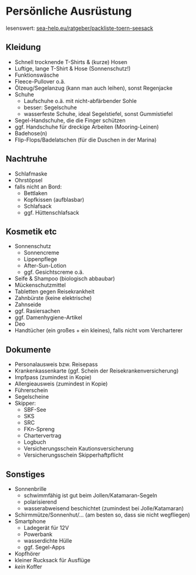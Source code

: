 Persönliche Ausrüstung
======================

lesenswert: [sea-help.eu/ratgeber/packliste-toern-seesack](https://www.sea-help.eu/ratgeber/packliste-toern-seesack/)

Kleidung
--------

- Schnell trocknende T-Shirts & (kurze) Hosen
- Luftige, lange T-Shirt & Hose (Sonnenschutz!)
- Funktionswäsche
- Fleece-Pullover o.ä.
- Ölzeug/Segelanzug (kann man auch leihen), sonst Regenjacke
- Schuhe
  - Laufschuhe o.ä. mit nicht-abfärbender Sohle
  - besser: Segelschuhe
  - wasserfeste Schuhe, ideal Segelstiefel, sonst Gummistiefel
- Segel-Handschuhe, die die Finger schützen
- ggf. Handschuhe für dreckige Arbeiten (Mooring-Leinen)
- Badehose(n)
- Flip-Flops/Badelatschen (für die Duschen in der Marina)


Nachtruhe
---------

- Schlafmaske
- Ohrstöpsel
- falls nicht an Bord:
  - Bettlaken
  - Kopfkissen (aufblasbar)
  - Schlafsack
  - ggf. Hüttenschlafsack


Kosmetik etc
------------

- Sonnenschutz
  - Sonnencreme
  - Lippenpflege
  - After-Sun-Lotion
  - ggf. Gesichtscreme o.ä.
- Seife & Shampoo (biologisch abbaubar)
- Mückenschutzmittel
- Tabletten gegen Reisekrankheit
- Zahnbürste (keine elektrische)
- Zahnseide
- ggf. Rasiersachen
- ggf. Damenhygiene-Artikel
- Deo
- Handtücher (ein großes + ein kleines), falls nicht vom Vercharterer


Dokumente
---------

- Personalausweis bzw. Reisepass
- Krankenkassenkarte (ggf. Schein der Reisekrankenversicherung)
- Impfpass (zumindest in Kopie)
- Allergieausweis (zumindest in Kopie)
- Führerschein
- Segelscheine
- Skipper:
  - SBF-See
  - SKS
  - SRC
  - FKn-Spreng
  - Chartervertrag
  - Logbuch
  - Versicherungsschein Kautionsversicherung
  - Versicherungsschein Skipperhaftpflicht


Sonstiges
---------

- Sonnenbrille
  - schwimmfähig ist gut beim Jollen/Katamaran-Segeln
  - polarisierend
  - wasserabweisend beschichtet (zumindest bei Jolle/Katamaran)
- Schirmmütze/Sonnenhut/... (am besten so, dass sie nicht wegfliegen)
- Smartphone
  - Ladegerät für 12V
  - Powerbank
  - wasserdichte Hülle
  - ggf. Segel-Apps
- Kopfhörer
- kleiner Rucksack für Ausflüge
- *kein* Koffer
